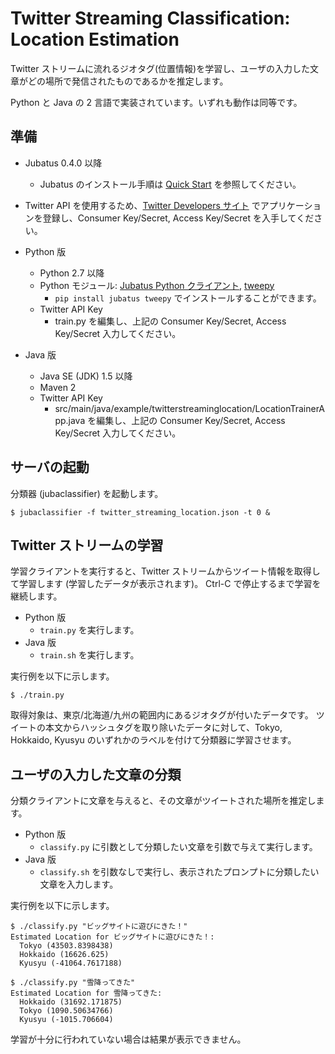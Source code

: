 Twitter Streaming Classification: Location Estimation
=====================================================

Twitter ストリームに流れるジオタグ(位置情報)を学習し、ユーザの入力した文章がどの場所で発信されたものであるかを推定します。

Python と Java の 2 言語で実装されています。いずれも動作は同等です。

準備
----

* Jubatus 0.4.0 以降
  - Jubatus のインストール手順は [Quick Start](http://jubat.us/ja/quickstart.html) を参照してください。

* Twitter API を使用するため、[Twitter Developers サイト](https://dev.twitter.com/apps/new) でアプリケーションを登録し、Consumer Key/Secret, Access Key/Secret を入手してください。

* Python 版
  - Python 2.7 以降
  -  Python モジュール: [Jubatus Python クライアント](http://jubat.us/ja/quickstart.html), [tweepy](https://github.com/tweepy/tweepy)
      - `pip install jubatus tweepy` でインストールすることができます。
  - Twitter API Key
      - train.py を編集し、上記の Consumer Key/Secret, Access Key/Secret 入力してください。

* Java 版
  - Java SE (JDK) 1.5 以降
  - Maven 2
  - Twitter API Key
      - src/main/java/example/twitterstreaminglocation/LocationTrainerApp.java を編集し、上記の Consumer Key/Secret, Access Key/Secret 入力してください。

サーバの起動
------------

分類器 (jubaclassifier) を起動します。

```
$ jubaclassifier -f twitter_streaming_location.json -t 0 &
```

Twitter ストリームの学習
------------------------

学習クライアントを実行すると、Twitter ストリームからツイート情報を取得して学習します (学習したデータが表示されます)。
Ctrl-C で停止するまで学習を継続します。

* Python 版
  - `train.py` を実行します。
* Java 版
  - `train.sh` を実行します。

実行例を以下に示します。

```
$ ./train.py
```

取得対象は、東京/北海道/九州の範囲内にあるジオタグが付いたデータです。
ツイートの本文からハッシュタグを取り除いたデータに対して、Tokyo, Hokkaido, Kyusyu のいずれかのラベルを付けて分類器に学習させます。

ユーザの入力した文章の分類
--------------------------

分類クライアントに文章を与えると、その文章がツイートされた場所を推定します。

* Python 版
  - `classify.py` に引数として分類したい文章を引数で与えて実行します。
* Java 版
  - `classify.sh` を引数なしで実行し、表示されたプロンプトに分類したい文章を入力します。

実行例を以下に示します。

```
$ ./classify.py "ビッグサイトに遊びにきた！"
Estimated Location for ビッグサイトに遊びにきた！:
  Tokyo (43503.8398438)
  Hokkaido (16626.625)
  Kyusyu (-41064.7617188)

$ ./classify.py "雪降ってきた"
Estimated Location for 雪降ってきた:
  Hokkaido (31692.171875)
  Tokyo (1090.50634766)
  Kyusyu (-1015.706604)
```

学習が十分に行われていない場合は結果が表示できません。
